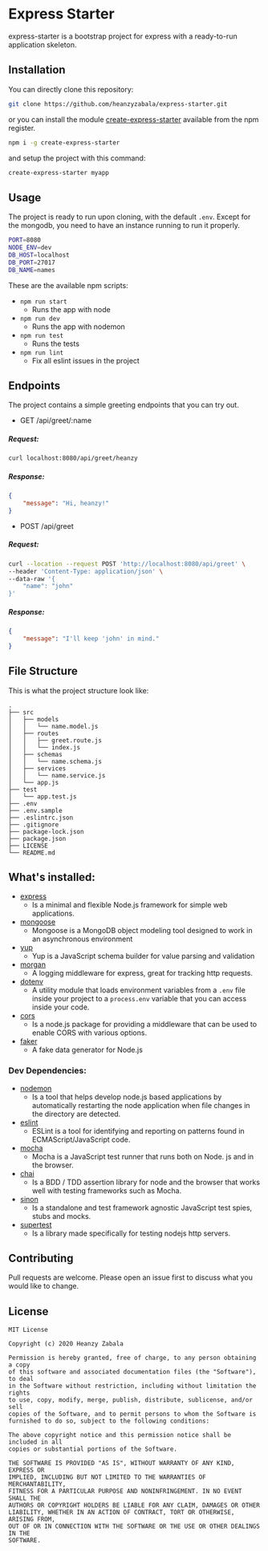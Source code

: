 # Express Starter
express-starter is a bootstrap project for express with a ready-to-run application skeleton.

## Installation

You can directly clone this repository:
```bash
git clone https://github.com/heanzyzabala/express-starter.git
```
or you can install the module [create-express-starter](https://www.npmjs.com/package/create-express-starter) available from the npm register.
```bash
npm i -g create-express-starter
```
and setup the project with this command:
```bash
create-express-starter myapp
```
## Usage
The project is ready to run upon cloning, with the default `.env`. Except for the mongodb, you need to have an instance running to run it properly.
```bash
PORT=8080
NODE_ENV=dev
DB_HOST=localhost
DB_PORT=27017
DB_NAME=names
```
These are the available npm scripts:
* `npm run start`
  * Runs the app with node
* `npm run dev`
  * Runs the app with nodemon
* `npm run test`
  * Runs the tests
* `npm run lint`
  * Fix all eslint issues in the project

## Endpoints
The project contains a simple greeting endpoints that you can try out.

* GET /api/greet/:name
##### Request:
```bash
curl localhost:8080/api/greet/heanzy
```
##### Response:
```json
{
    "message": "Hi, heanzy!"
}
```

* POST /api/greet
##### Request:
```bash
curl --location --request POST 'http://localhost:8080/api/greet' \
--header 'Content-Type: application/json' \
--data-raw '{
    "name": "john"
}'
```
##### Response:
```json
{
    "message": "I'll keep 'john' in mind."
}
```
## File Structure
This is what the project structure look like:
```                
.
├── src
│   ├── models
│   │   └── name.model.js
│   ├── routes
│   │   ├── greet.route.js
│   │   └── index.js
│   ├── schemas
│   │   └── name.schema.js
│   ├── services
│   │   └── name.service.js
│   └── app.js
├── test
│   └── app.test.js
├── .env
├── .env.sample
├── .eslintrc.json
├── .gitignore
├── package-lock.json
├── package.json
├── LICENSE
└── README.md
```
## What's installed:
* [express](https://www.npmjs.com/package/express)
  * Is a minimal and flexible Node.js framework for simple web applications.
* [mongoose](https://www.npmjs.com/package/mongoose)
  * Mongoose is a MongoDB object modeling tool designed to work in an asynchronous environment
* [yup](https://www.npmjs.com/package/yup) 
  * Yup is a JavaScript schema builder for value parsing and validation
* [morgan](https://www.npmjs.com/package/morgan)
  * A logging middleware for express, great for tracking http requests.
* [dotenv](https://www.npmjs.com/package/dotenv) 
  * A utility module that loads environment variables from a `.env` file inside your project to a `process.env` variable that you can access inside your code.
* [cors](https://www.npmjs.com/package/cors) 
  * Is a node.js package for providing a middleware that can be used to enable CORS with various options.
* [faker](https://www.npmjs.com/package/faker)
  * A fake data generator for Node.js

### Dev Dependencies:
* [nodemon](https://www.npmjs.com/package/nodemon)
  * Is a tool that helps develop node.js based applications by automatically restarting the node application when file changes in the directory are detected.
* [eslint](https://www.npmjs.com/package/eslint)
  * ESLint is a tool for identifying and reporting on patterns found in ECMAScript/JavaScript code.
* [mocha](https://www.npmjs.com/package/mocha)
  * Mocha is a JavaScript test runner that runs both on Node. js and in the browser.
* [chai](https://www.npmjs.com/package/chai)
  * Is a BDD / TDD assertion library for node and the browser that works well with testing frameworks such as Mocha.
* [sinon](https://www.npmjs.com/package/sinon)
  * Is a standalone and test framework agnostic JavaScript test spies, stubs and mocks.
* [supertest](https://www.npmjs.com/package/supertest)
  * Is a library made specifically for testing nodejs http servers.

## Contributing
Pull requests are welcome. Please open an issue first to discuss what you would like to change.


## License
```
MIT License

Copyright (c) 2020 Heanzy Zabala

Permission is hereby granted, free of charge, to any person obtaining a copy
of this software and associated documentation files (the "Software"), to deal
in the Software without restriction, including without limitation the rights
to use, copy, modify, merge, publish, distribute, sublicense, and/or sell
copies of the Software, and to permit persons to whom the Software is
furnished to do so, subject to the following conditions:

The above copyright notice and this permission notice shall be included in all
copies or substantial portions of the Software.

THE SOFTWARE IS PROVIDED "AS IS", WITHOUT WARRANTY OF ANY KIND, EXPRESS OR
IMPLIED, INCLUDING BUT NOT LIMITED TO THE WARRANTIES OF MERCHANTABILITY,
FITNESS FOR A PARTICULAR PURPOSE AND NONINFRINGEMENT. IN NO EVENT SHALL THE
AUTHORS OR COPYRIGHT HOLDERS BE LIABLE FOR ANY CLAIM, DAMAGES OR OTHER
LIABILITY, WHETHER IN AN ACTION OF CONTRACT, TORT OR OTHERWISE, ARISING FROM,
OUT OF OR IN CONNECTION WITH THE SOFTWARE OR THE USE OR OTHER DEALINGS IN THE
SOFTWARE.
```
